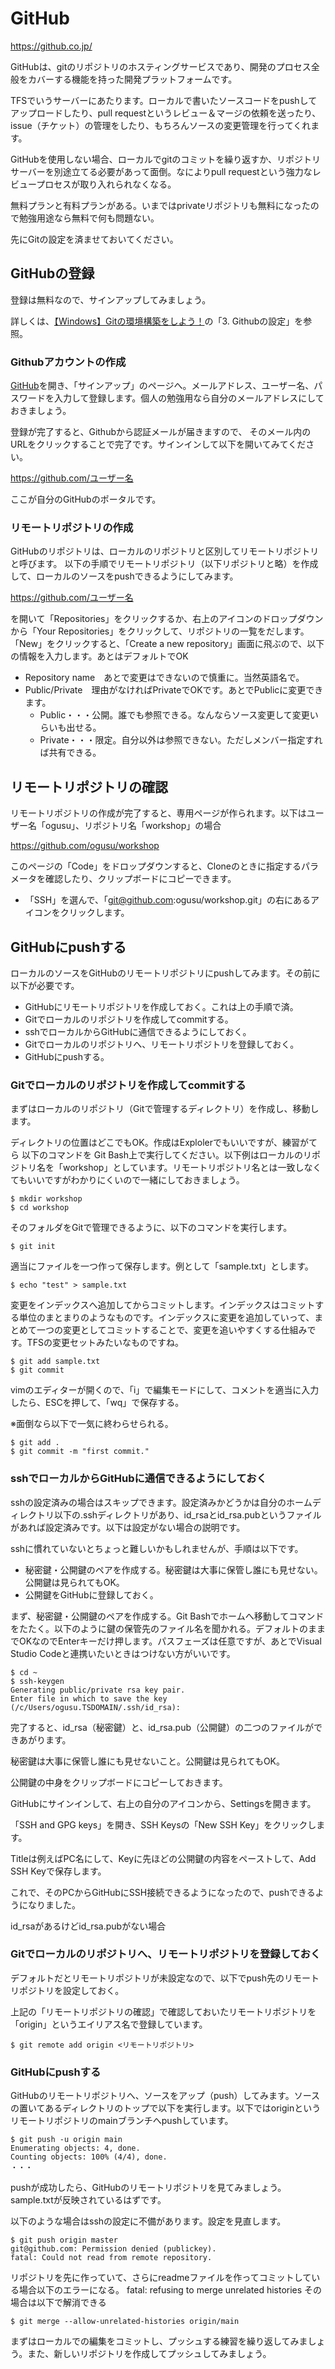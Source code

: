 # GitHub

https://github.co.jp/

GitHubは、gitのリポジトリのホスティングサービスであり、開発のプロセス全般をカバーする機能を持った開発プラットフォームです。

TFSでいうサーバーにあたります。ローカルで書いたソースコードをpushしてアップロードしたり、pull requestというレビュー＆マージの依頼を送ったり、issue（チケット）の管理をしたり、もちろんソースの変更管理を行ってくれます。

GitHubを使用しない場合、ローカルでgitのコミットを繰り返すか、リポジトリサーバーを別途立てる必要があって面倒。なによりpull requestという強力なレビュープロセスが取り入れられなくなる。

無料プランと有料プランがある。いまではprivateリポジトリも無料になったので勉強用途なら無料で何も問題ない。



先にGitの設定を済ませておいてください。



## GitHubの登録

登録は無料なので、サインアップしてみましょう。

詳しくは、[【Windows】Gitの環境構築をしよう！](https://prog-8.com/docs/git-env-win)の「3. Githubの設定」を参照。

### Githubアカウントの作成
[GitHub](https://github.co.jp/)を開き、「サインアップ」のページへ。メールアドレス、ユーザー名、パスワードを入力して登録します。個人の勉強用なら自分のメールアドレスにしておきましょう。

登録が完了すると、Githubから認証メールが届きますので、 そのメール内のURLをクリックすることで完了です。サインインして以下を開いてみてください。

https://github.com/ユーザー名

ここが自分のGitHubのポータルです。

### リモートリポジトリの作成
GitHubのリポジトリは、ローカルのリポジトリと区別してリモートリポジトリと呼びます。
以下の手順でリモートリポジトリ（以下リポジトリと略）を作成して、ローカルのソースをpushできるようにしてみます。

https://github.com/ユーザー名

を開いて「Repositories」をクリックするか、右上のアイコンのドロップダウンから「Your Repositories」をクリックして、リポジトリの一覧をだします。
「New」をクリックすると、「Create a new repository」画面に飛ぶので、以下の情報を入力します。あとはデフォルトでOK
* Repository name　あとで変更はできないので慎重に。当然英語名で。
* Public/Private　理由がなければPrivateでOKです。あとでPublicに変更できます。
  * Public・・・公開。誰でも参照できる。なんならソース変更して変更いらいも出せる。
  * Private・・・限定。自分以外は参照できない。ただしメンバー指定すれば共有できる。

## リモートリポジトリの確認

リモートリポジトリの作成が完了すると、専用ページが作られます。以下はユーザー名「ogusu」、リポジトリ名「workshop」の場合

https://github.com/ogusu/workshop



このページの「Code」をドロップダウンすると、Cloneのときに指定するパラメータを確認したり、クリップボードにコピーできます。

* 「SSH」を選んで、「git@github.com:ogusu/workshop.git」の右にあるアイコンをクリックします。



## GitHubにpushする

ローカルのソースをGitHubのリモートリポジトリにpushしてみます。その前に以下が必要です。

* GitHubにリモートリポジトリを作成しておく。これは上の手順で済。
* Gitでローカルのリポジトリを作成してcommitする。
* sshでローカルからGitHubに通信できるようにしておく。
* Gitでローカルのリポジトリへ、リモートリポジトリを登録しておく。
* GitHubにpushする。



### Gitでローカルのリポジトリを作成してcommitする

まずはローカルのリポジトリ（Gitで管理するディレクトリ）を作成し、移動します。

ディレクトリの位置はどこでもOK。作成はExplolerでもいいですが、練習がてら 以下のコマンドを Git Bash上で実行してください。以下例はローカルのリポジトリ名を「workshop」としています。リモートリポジトリ名とは一致しなくてもいいですがわかりにくいので一緒にしておきましょう。

~~~
$ mkdir workshop
$ cd workshop
~~~

そのフォルダをGitで管理できるように、以下のコマンドを実行します。
~~~
$ git init
~~~

適当にファイルを一つ作って保存します。例として「sample.txt」とします。

~~~
$ echo "test" > sample.txt
~~~

変更をインデックスへ追加してからコミットします。インデックスはコミットする単位のまとまりのようなものです。インデックスに変更を追加していって、まとめて一つの変更としてコミットすることで、変更を追いやすくする仕組みです。TFSの変更セットみたいなものですね。

~~~
$ git add sample.txt
$ git commit
~~~

vimのエディターが開くので、「i」で編集モードにして、コメントを適当に入力したら、ESCを押して、「wq」で保存する。

※面倒なら以下で一気に終わらせられる。

~~~
$ git add .
$ git commit -m "first commit."
~~~

### sshでローカルからGitHubに通信できるようにしておく

sshの設定済みの場合はスキップできます。設定済みかどうかは自分のホームディレクトリ以下の.sshディレクトリがあり、id_rsaとid_rsa.pubというファイルがあれば設定済みです。以下は設定がない場合の説明です。



sshに慣れていないとちょっと難しいかもしれませんが、手順は以下です。

* 秘密鍵・公開鍵のペアを作成する。秘密鍵は大事に保管し誰にも見せない。公開鍵は見られてもOK。
* 公開鍵をGitHubに登録しておく。



まず、秘密鍵・公開鍵のペアを作成する。Git Bashでホームへ移動してコマンドをたたく。以下のように鍵の保管先のファイル名を聞かれる。デフォルトのままでOKなのでEnterキーだけ押します。パスフェーズは任意ですが、あとでVisual Studio Codeと連携いたいときはつけない方がいいです。

~~~
$ cd ~
$ ssh-keygen
Generating public/private rsa key pair.
Enter file in which to save the key (/c/Users/ogusu.TSDOMAIN/.ssh/id_rsa):
~~~

完了すると、id_rsa（秘密鍵）と、id_rsa.pub（公開鍵）の二つのファイルができあがります。

秘密鍵は大事に保管し誰にも見せないこと。公開鍵は見られてもOK。

公開鍵の中身をクリップボードにコピーしておきます。



GitHubにサインインして、右上の自分のアイコンから、Settingsを開きます。

「SSH and GPG keys」を開き、SSH Keysの「New SSH Key」をクリックします。

Titleは例えばPC名にして、Keyに先ほどの公開鍵の内容をペーストして、Add SSH Keyで保存します。

これで、そのPCからGitHubにSSH接続できるようになったので、pushできるようになりました。



id_rsaがあるけどid_rsa.pubがない場合



### Gitでローカルのリポジトリへ、リモートリポジトリを登録しておく

デフォルトだとリモートリポジトリが未設定なので、以下でpush先のリモートリポジトリを設定しておく。

上記の「リモートリポジトリの確認」で確認しておいたリモートリポジトリを「origin」というエイリアス名で登録しています。

~~~
$ git remote add origin <リモートリポジトリ>
~~~



### GitHubにpushする

GitHubのリモートリポジトリへ、ソースをアップ（push）してみます。ソースの置いてあるディレクトリのトップで以下を実行します。以下ではoriginというリモートリポジトリのmainブランチへpushしています。

~~~
$ git push -u origin main
Enumerating objects: 4, done.
Counting objects: 100% (4/4), done.
・・・
~~~



pushが成功したら、GitHubのリモートリポジトリを見てみましょう。sample.txtが反映されているはずです。



以下のような場合はsshの設定に不備があります。設定を見直します。

~~~
$ git push origin master
git@github.com: Permission denied (publickey).
fatal: Could not read from remote repository.
~~~

リポジトリを先に作っていて、さらにreadmeファイルを作ってコミットしている場合以下のエラーになる。
fatal: refusing to merge unrelated histories
その場合は以下で解消できる
~~~
$ git merge --allow-unrelated-histories origin/main
~~~

まずはローカルでの編集をコミットし、プッシュする練習を繰り返してみましょう。また、新しいリポジトリを作成してプッシュしてみましょう。

